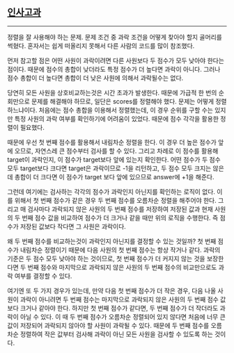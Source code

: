 ## [인사고과](https://school.programmers.co.kr/learn/courses/30/lessons/152995)

---

정렬을 잘 사용해야 하는 문제. 문제 조건 중 과락 조건을 어떻게 찾아야 할지 골머리를 썩혔다. 혼자서는 쉽게 떠올리지 못해서 다른 사람의 코드를 많이 참조했다.

먼저 참고할 점은 어떤 사원이 과락이려면 다른 사원보다 두 점수가 모두 낮아야 한다는 점이다. 때문에 점수의 총합이 낮더라도 특정 점수가 더 높다면 과락이 아니다. 그러나 점수 총합이 더 높다면 총합이 더 낮은 사원에 의해서 과락될수는 없다.

당연히 모든 사원을 상호비교하는것은 시간 초과가 발생한다. 때문에 가급적 한 번의 순회만으로 문제를 해결해야 하므로, 일단은 scores를 정렬해야 했다. 문제는 어떻게 정렬하느냐이다. 처음에는 점수 총합을 이용해서 정렬했는데, 이 경우 순위를 구할 수는 있지만 특정 사원의 과락 여부를 확인하기에 어려움이 있었다. 때문에 점수 각각을 활용한 정렬이 필요했다.

때문에 우선 첫 번째 점수를 활용해서 내림차순 정렬을 한다. 이 경우 더 높은 점수가 앞에 오므로, 자연스레 큰 점수부터 검사를 할 수 있다. 그리고 차례로 이 점수를 활용해 target이 과락인지, 이 점수가 target보다 앞에 있는지 확인한다. 어떤 점수가 두 점수 모두 target보다 크다면 target은 과락이므로 -1을 리턴하고, 두 점수 모두 크지는 않은데 총합이 더 크다면 이 점수가 target 보다 앞에 있으므로 answer에 +1을 해준다.

그런데 여기에는 검사하는 각각의 점수가 과락인지 아닌지를 확인하는 로직이 없다. 이를 위해서 첫 번째 점수가 같은 경우 두 번째 점수를 오름차순 정렬을 해주어야 한다. 그리고 매 검사마다 과락되지 않은 사원의 두 번째 점수를 저장하여 저장된 값과 현재 사원의 두 번째 점수 값을 비교하여 점수가 더 크거나 같을 때만 위의 로직을 수행한다. 즉 점수가 저장된 값보다 작다면 그 사원은 과락이다.

왜 두 번째 점수를 비교하는것이 과락인지 아닌지를 결정할 수 있는 것일까? 첫 번째 점수가 내림차순 정렬이기 때문에 다음 사원의 첫 번째 점수는 항상 작거나 같다. 과락의 기준은 두 점수 모두 낮아야 하는 것이므로, 첫 번째 점수가 더 커지지 않는 것을 보장한다면 두 번째 점수와 마지막으로 과락되지 않은 사원의 두 번째 점수의 비교만으로도 과락 여부를 결정할 수 있다.

여기엔 또 두 가지 경우가 있는데, 만약 다음 첫 번째 점수가 더 작은 경우, 다음 나올 사원이 과락이 아니려면 두 번째 점수는 마지막으로 과락되지 않은 사원의 두 번째 점수 값보다 크거나 같아야 한다. 하지만 첫 번째 점수가 같다면, 두 번째 점수가 더 작더라도 과락이 아닐 수 있다. 이 때 두 번째 점수가 오름차순 정렬되어 있지 않다면 처음에 너무 큰 값이 저장되어 과락되지 않아야 할 사원이 과락될 수 있다. 때문에 두 번째 점수를 오름차순 정렬하여 작은 값부터 검사해 과락이 아닌 모든 사원을 검사할 수 있도록 하는 것이다.
